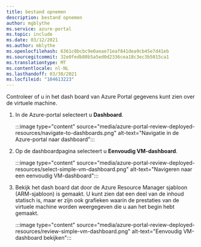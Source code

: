 ```yaml
---
title: bestand opnemen
description: bestand opnemen
author: mgblythe
ms.service: azure-portal
ms.topic: include
ms.date: 03/12/2021
ms.author: mblythe
ms.openlocfilehash: 6361c0bcbc9e0aeae71eaf841dea9cb45e7d41eb
ms.sourcegitcommit: 32e0fedb80b5a5ed0d2336cea18c3ec3b5015ca1
ms.translationtype: MT
ms.contentlocale: nl-NL
ms.lasthandoff: 03/30/2021
ms.locfileid: "104613223"
---
```

Controleer of u in het dash board van Azure Portal gegevens kunt zien over de virtuele machine.

1. In de Azure-portal selecteert u **Dashboard**.

    :::image type="content" source="media/azure-portal-review-deployed-resources/navigate-to-dashboards.png" alt-text="Navigatie in de Azure-portal naar dashboard":::

1. Op de dashboardpagina selecteert u **Eenvoudig VM-dashboard**.

    :::image type="content" source="media/azure-portal-review-deployed-resources/select-simple-vm-dashboard.png" alt-text="Navigeren naar een eenvoudig VM-dashboard":::

1. Bekijk het dash board dat door de Azure Resource Manager sjabloon (ARM-sjabloon) is gemaakt. U kunt zien dat een deel van de inhoud statisch is, maar er zijn ook grafieken waarin de prestaties van de virtuele machine worden weergegeven die u aan het begin hebt gemaakt.

    :::image type="content" source="media/azure-portal-review-deployed-resources/review-simple-vm-dashboard.png" alt-text="Eenvoudig VM-dashboard bekijken":::